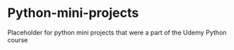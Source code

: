 # Python-mini-projects
Placeholder for  python mini projects that were a part of the Udemy Python course
